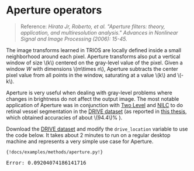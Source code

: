 # Aperture operators

> Reference: *Hirata Jr, Roberto, et al. "Aperture filters: theory, application, 
and multiresolution analysis." Advances in Nonlinear Signal and Image Processing 
(2006): 15-45.* 


The image transforms learned in TRIOS are locally defined inside a small 
neighborhood around each pixel. Aperture transforms also put a vertical window 
of size \\(k\\) centered on the gray-level value of the pixel. Given a window *W* 
with dimensions \\(m\times n\\), Aperture subtracts the center pixel value from 
all points in the window, saturating at a value \\(k\\) and \\(-k\\). 



Aperture is very useful when dealing with gray-level problems where changes in 
brightness do not affect the output image. The most notable application of 
Aperture was in conjunction with [Two Level](two-level.md) and [NILC](nilc.md) 
to do retinal vessel segmentation in the [DRIVE 
dataset](http://www.isi.uu.nl/Research/Databases/DRIVE/) (as reported in [this 
thesis](http://www.teses.usp.br/teses/disponiveis/45/45134/tde-21082017-111455/publico/tese_final.pdf), 
which obtained accuracies of about \\(94.4\\)% ). 

Download the [DRIVE dataset](https://www.isi.uu.nl/Research/Databases/DRIVE/download.php)
and modify the `drive_location` variable to use the code below. It takes about
2 minutes to run on a regular desktop machine and represents a very simple
use case for Aperture. 

```{python}
{!docs/examples/methods/aperture.py!}
```
<pre>
Error: 0.09204074186141716
</pre>


